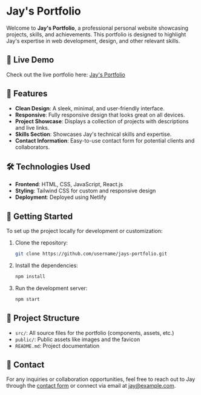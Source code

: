 # Jay's Portfolio

Welcome to **Jay's Portfolio**, a professional personal website showcasing projects, skills, and achievements. This portfolio is designed to highlight Jay's expertise in web development, design, and other relevant skills.

## 🔗 Live Demo

Check out the live portfolio here: [Jay's Portfolio](https://jaysportfolio.com)

## 📑 Features

- **Clean Design**: A sleek, minimal, and user-friendly interface.
- **Responsive**: Fully responsive design that looks great on all devices.
- **Project Showcase**: Displays a collection of projects with descriptions and live links.
- **Skills Section**: Showcases Jay's technical skills and expertise.
- **Contact Information**: Easy-to-use contact form for potential clients and collaborators.

## 🛠️ Technologies Used

- **Frontend**: HTML, CSS, JavaScript, React.js
- **Styling**: Tailwind CSS for custom and responsive design
- **Deployment**: Deployed using Netlify

## 🚀 Getting Started

To set up the project locally for development or customization:

1. Clone the repository:
   ```bash
   git clone https://github.com/username/jays-portfolio.git
   ```

2. Install the dependencies:
   ```bash
   npm install
   ```

3. Run the development server:
   ```bash
   npm start
   ```

## 📂 Project Structure

- `src/`: All source files for the portfolio (components, assets, etc.)
- `public/`: Public assets like images and the favicon
- `README.md`: Project documentation

## 📧 Contact

For any inquiries or collaboration opportunities, feel free to reach out to Jay through the [contact form](https://jaysportfolio.com/contact) or connect via email at jay@example.com.
